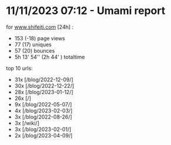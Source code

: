 # 11/11/2023 07:12 - Umami report
for www.shifeiti.com [24h] :

 - 153 (-18) page views
 - 77 (17) uniques
 - 57 (20) bounces
 - 5h 13' 54'' (2h 44' ) totaltime


top 10 urls:
 - 31x [/blog/2022-12-09/]
 - 30x [/blog/2022-12-22/]
 - 28x [/blog/2023-01-12/]
 - 26x [/]
 - 9x [/blog/2022-05-07/]
 - 4x [/blog/2023-02-03/]
 - 3x [/blog/2022-08-26/]
 - 3x [/wiki/]
 - 3x [/blog/2023-02-01/]
 - 2x [/blog/2023-04-09/]



